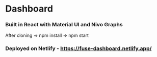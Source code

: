 # Dashboard

### Built in React with Material UI and Nivo Graphs

After cloning => npm install => npm start

### Deployed on Netlify - https://fuse-dashboard.netlify.app/

